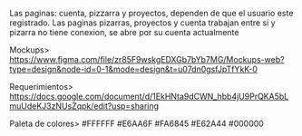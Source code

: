Las paginas: cuenta, pizzarra y proyectos, dependen de que el usuario este registrado. 
Las paginas pizarras, proyectos y cuenta trabajan entre si y pizarra no tiene conexion, se abre por su cuenta actualmente



Mockups>
https://www.figma.com/file/zr85F9wskgEDXGb7bYb7MG/Mockups-web?type=design&node-id=0-1&mode=design&t=u07dn0gsfJpTfYkK-0

Requerimientos>
https://docs.google.com/document/d/1EkHNta9dCWN_hbb4jU9PrQKA5bLmuUdeKJ3zNUsZqpk/edit?usp=sharing

Paleta de colores>
#FFFFFF
#E6AA6F
#FA6845
#E62A44
#000000

